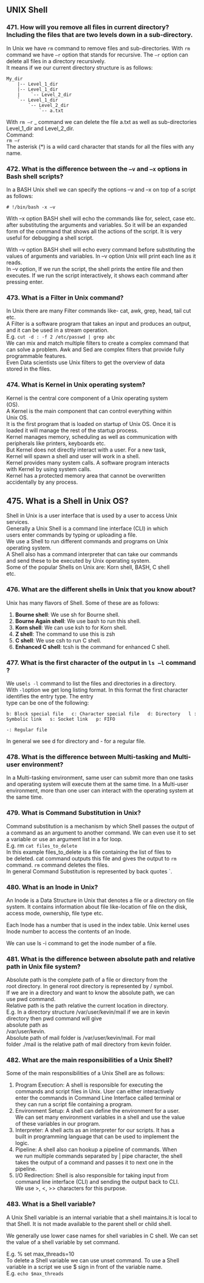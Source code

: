 ## UNIX Shell

### 471. How will you remove all files in current directory? Including the files that are two levels down in a sub-directory.

In Unix we have `rm` command to remove files and sub-directories. With `rm` command we have `–r` option that stands for recursive. The `–r` option can delete all files in a directory recursively.  
It means if we our current directory structure is as follows:

    My_dir
        |-- Level_1_dir
        |-- Level_1_dir
        |    `-- Level_2_dir
        `-- Level_1_dir 
            `-- Level_2_dir
                `-- a.txt

With `rm –r` \_ command we can delete the file a.txt as well as sub-directories Level\_1\_dir and Level\_2\_dir.  
Command:  
`rm –r`  
The asterisk \(\*\) is a wild card character that stands for all the files with any name.

### 472. What is the difference between the `–v` and `–x` options in Bash shell scripts?

In a BASH Unix shell we can specify the options –v and –x on top of a script as follows:

```shell
# !/bin/bash -x –v
```

With –x option BASH shell will echo the commands like for, select, case etc. after substituting the arguments and variables. So it will be an expanded form of the command that shows all the actions of the script. It is very useful for debugging a shell script.

With –v option BASH shell will echo every command before substituting the values of arguments and variables. In –v option Unix will print each line as it reads.  
In –v option, If we run the script, the shell prints the entire file and then executes. If we run the script interactively, it shows each command after pressing enter.

### 473. What is a Filter in Unix command?

In Unix there are many Filter commands like- cat, awk, grep, head, tail cut etc.  
A Filter is a software program that takes an input and produces an output, and it can be used in a stream operation.  
E.g. `cut -d : -f 2 /etc/passwd | grep abc`  
We can mix and match multiple filters to create a complex command that can solve a problem. Awk and Sed are complex filters that provide fully programmable features.  
Even Data scientists use Unix filters to get the overview of data  
stored in the files.

### 474. What is Kernel in Unix operating system?

Kernel is the central core component of a Unix operating system  
\(OS\).  
A Kernel is the main component that can control everything within  
Unix OS.  
It is the first program that is loaded on startup of Unix OS. Once it is  
loaded it will manage the rest of the startup process.  
Kernel manages memory, scheduling as well as communication with  
peripherals like printers, keyboards etc.  
But Kernel does not directly interact with a user. For a new task,  
Kernel will spawn a shell and user will work in a shell.  
Kernel provides many system calls. A software program interacts  
with Kernel by using system calls.  
Kernel has a protected memory area that cannot be overwritten  
accidentally by any process.

## 475. What is a Shell in Unix OS?

Shell in Unix is a user interface that is used by a user to access Unix  
services.  
Generally a Unix Shell is a command line interface \(CLI\) in which  
users enter commands by typing or uploading a file.  
We use a Shell to run different commands and programs on Unix  
operating system.  
A Shell also has a command interpreter that can take our commands  
and send these to be executed by Unix operating system.  
Some of the popular Shells on Unix are: Korn shell, BASH, C shell  
etc.

### 476. What are the different shells in Unix that you know about?

Unix has many flavors of Shell. Some of these are as follows:  
1. **Bourne shell**: We use sh for Bourne shell.  
2. **Bourne Again shell**: We use bash to run this shell.  
3. **Korn shell**: We can use ksh to for Korn shell.  
4. **Z shell**: The command to use this is zsh  
5. **C shell**: We use csh to run C shell.  
6. **Enhanced C shell**: tcsh is the command for enhanced C shell.

### 477. What is the first character of the output in `ls –l` command ?

We use`ls -l` command to list the files and directories in a directory.  
With `-l`option we get long listing format. In this format the first character identifies the entry type. The entry  
type can be one of the following:

`b: Block special file  
c: Character special file  
d: Directory  
l : Symbolic link  
s: Socket link  
p: FIFO`

`-: Regular file`

In general we see d for directory and - for a regular file.

### 478. What is the difference between Multi-tasking and Multi-user environment?

In a Multi-tasking environment, same user can submit more than one tasks and operating system will execute them at the same time. In a Multi-user environment, more than one user can interact with the operating system at the same time.

### 479. What is Command Substitution in Unix?

Command substitution is a mechanism by which Shell passes the output of a command as an argument to another command. We can even use it to set a variable or use an argument list in a for loop.  
E.g. rm `cat files_to_delete`  
In this example files\_to\_delete is a file containing the list of files to  
be deleted. cat command outputs this file and gives the output to `rm` command. `rm` command deletes the files.  
In general Command Substitution is represented by back quotes \`.

### 480. What is an Inode in Unix?

An Inode is a Data Structure in Unix that denotes a file or a directory on file system. It contains information about file like-location of file on the disk, access mode, ownership, file type etc.

Each Inode has a number that is used in the index table. Unix kernel uses Inode number to access the contents of an Inode.

We can use ls -i command to get the inode number of a file.

### 481. What is the difference between absolute path and relative path in Unix file system?

Absolute path is the complete path of a file or directory from the  
root directory. In general root directory is represented by / symbol.  
If we are in a directory and want to know the absolute path, we can  
use pwd command.  
Relative path is the path relative the current location in directory.  
E.g. In a directory structure /var/user/kevin/mail if we are in kevin  
directory then pwd command will give  
absolute path as  
/var/user/kevin.  
Absolute path of mail folder is /var/user/kevin/mail. For mail  
folder ./mail is the relative path of mail directory from kevin folder.

### 482. What are the main responsibilities of a Unix Shell?

Some of the main responsibilities of a Unix Shell are as follows:  
1. Program Execution: A shell is responsible for executing the  
commands and script files in Unix. User can either interactively  
enter the commands in Command Line Interface called terminal or  
they can run a script file containing a program.  
2. Environment Setup: A shell can define the environment for a user.  
We can set many environment variables in a shell and use the value  
of these variables in our program.  
3. Interpreter: A shell acts as an interpreter for our scripts. It has a  
built in programming language that can be used to implement the  
logic.  
4. Pipeline: A shell also can hookup a pipeline of commands. When  
we run multiple commands separated by \| pipe character, the shell  
takes the output of a command and passes it to next one in the  
pipeline.  
5. I/O Redirection: Shell is also responsible for taking input from  
command line interface \(CLI\) and sending the output back to CLI.  
We use &gt;, &lt;, &gt;&gt; characters for this purpose.

### 483. What is a Shell variable?

A Unix Shell variable is an internal variable that a shell maintains.It is local to that Shell. It is not made available to the parent shell or child shell.

We generally use lower case names for shell variables in C shell. We can set the value of a shell variable by set command.

E.g. % set max\_threads=10  
To delete a Shell variable we can use unset command. To use a Shell variable in a script we use $ sign in front of the variable name.  
E.g. `echo $max_threads`

